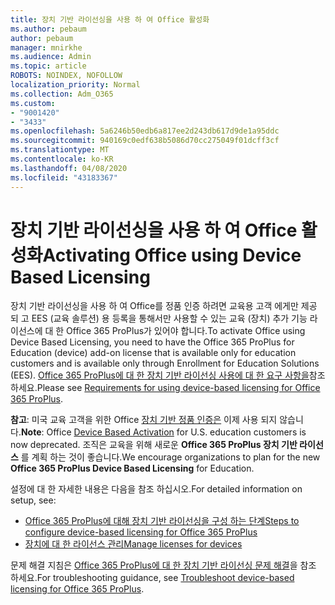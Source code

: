 ```yaml
---
title: 장치 기반 라이선싱을 사용 하 여 Office 활성화
ms.author: pebaum
author: pebaum
manager: mnirkhe
ms.audience: Admin
ms.topic: article
ROBOTS: NOINDEX, NOFOLLOW
localization_priority: Normal
ms.collection: Adm_O365
ms.custom:
- "9001420"
- "3433"
ms.openlocfilehash: 5a6246b50edb6a817ee2d243db617d9de1a95ddc
ms.sourcegitcommit: 940169c0edf638b5086d70cc275049f01dcff3cf
ms.translationtype: MT
ms.contentlocale: ko-KR
ms.lasthandoff: 04/08/2020
ms.locfileid: "43183367"
---
```

# <a name="activating-office-using-device-based-licensing"></a><span data-ttu-id="92701-102">장치 기반 라이선싱을 사용 하 여 Office 활성화</span><span class="sxs-lookup"><span data-stu-id="92701-102">Activating Office using Device Based Licensing</span></span>

<span data-ttu-id="92701-103">장치 기반 라이선싱을 사용 하 여 Office를 정품 인증 하려면 교육용 고객 에게만 제공 되 고 EES (교육 솔루션) 용 등록을 통해서만 사용할 수 있는 교육 (장치) 추가 기능 라이선스에 대 한 Office 365 ProPlus가 있어야 합니다.</span><span class="sxs-lookup"><span data-stu-id="92701-103">To activate Office using Device Based Licensing, you need to have the Office 365 ProPlus for Education (device) add-on license that is available only for education customers and is available only through Enrollment for Education Solutions (EES).</span></span> <span data-ttu-id="92701-104">[Office 365 ProPlus에 대 한 장치 기반 라이선싱 사용에 대 한 요구 사항을](https://docs.microsoft.com/deployoffice/device-based-licensing#requirements-for-using-device-based-licensing-for-office-365-proplus)참조 하세요.</span><span class="sxs-lookup"><span data-stu-id="92701-104">Please see [Requirements for using device-based licensing for Office 365 ProPlus](https://docs.microsoft.com/deployoffice/device-based-licensing#requirements-for-using-device-based-licensing-for-office-365-proplus).</span></span>

<span data-ttu-id="92701-105">**참고**: 미국 교육 고객을 위한 Office [장치 기반 정품 인증은](https://aka.ms/officedba) 이제 사용 되지 않습니다.</span><span class="sxs-lookup"><span data-stu-id="92701-105">**Note**: Office [Device Based Activation](https://aka.ms/officedba) for U.S. education customers is now deprecated.</span></span> <span data-ttu-id="92701-106">조직은 교육을 위해 새로운 **Office 365 ProPlus 장치 기반 라이선스** 를 계획 하는 것이 좋습니다.</span><span class="sxs-lookup"><span data-stu-id="92701-106">We encourage organizations to plan for the new **Office 365 ProPlus Device Based Licensing** for Education.</span></span>

<span data-ttu-id="92701-107">설정에 대 한 자세한 내용은 다음을 참조 하십시오.</span><span class="sxs-lookup"><span data-stu-id="92701-107">For detailed information on setup, see:</span></span>
- [<span data-ttu-id="92701-108">Office 365 ProPlus에 대해 장치 기반 라이선싱을 구성 하는 단계</span><span class="sxs-lookup"><span data-stu-id="92701-108">Steps to configure device-based licensing for Office 365 ProPlus</span></span>](https://docs.microsoft.com/deployoffice/device-based-licensing#steps-to-configure-device-based-licensing-for-office-365-proplus)
- [<span data-ttu-id="92701-109">장치에 대 한 라이선스 관리</span><span class="sxs-lookup"><span data-stu-id="92701-109">Manage licenses for devices</span></span>](https://docs.microsoft.com/Office365/Admin/misc/manage-licenses-for-devices)

<span data-ttu-id="92701-110">문제 해결 지침은 [Office 365 ProPlus에 대 한 장치 기반 라이선싱 문제 해결](https://docs.microsoft.com/deployoffice/device-based-licensing#troubleshoot-device-based-licensing-for-office-365-proplus)을 참조 하세요.</span><span class="sxs-lookup"><span data-stu-id="92701-110">For troubleshooting guidance, see [Troubleshoot device-based licensing for Office 365 ProPlus](https://docs.microsoft.com/deployoffice/device-based-licensing#troubleshoot-device-based-licensing-for-office-365-proplus).</span></span>